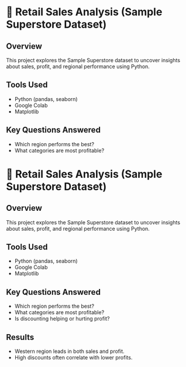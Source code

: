# 🛒 Retail Sales Analysis (Sample Superstore Dataset)

## Overview
This project explores the Sample Superstore dataset to uncover insights about sales, profit, and regional performance using Python.

## Tools Used
- Python (pandas, seaborn)
- Google Colab
- Matplotlib

## Key Questions Answered
- Which region performs the best?
- What categories are most profitable?
# 🛒 Retail Sales Analysis (Sample Superstore Dataset)

## Overview
This project explores the Sample Superstore dataset to uncover insights about sales, profit, and regional performance using Python.

## Tools Used
- Python (pandas, seaborn)
- Google Colab
- Matplotlib

## Key Questions Answered
- Which region performs the best?
- What categories are most profitable?
- Is discounting helping or hurting profit?

## Results
- Western region leads in both sales and profit.
- High discounts often correlate with lower profits.
